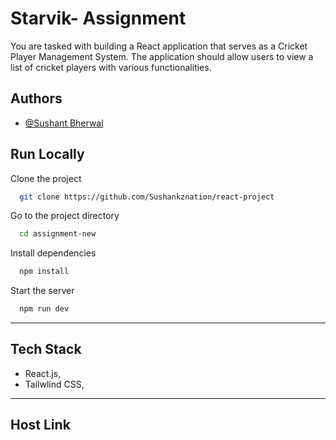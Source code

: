

# Starvik- Assignment
You are tasked with building a React application that serves as a Cricket Player Management
System. The application should allow users to view a list of cricket players with various
functionalities.
## Authors

- [@Sushant Bherwal](https://www.github.com/sushankznation)

## Run Locally

Clone the project

```bash
  git clone https://github.com/Sushankznation/react-project
```

Go to the project directory

```bash
  cd assignment-new
```

Install dependencies

```bash
  npm install
```

Start the server

```bash
  npm run dev
```
-----
## Tech Stack

- React.js,
- Tailwlind CSS,
-----

## Host Link 

```
```

